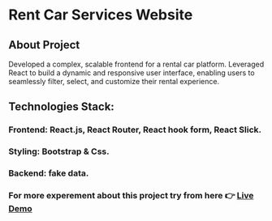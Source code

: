 # Rent Car Services Website

## About Project
Developed a complex, scalable frontend for a rental car platform. Leveraged React to build a dynamic and responsive user
interface, enabling users to seamlessly filter, select, and customize their rental experience.

## Technologies Stack:
### Frontend: React.js, React Router, React hook form, React Slick.
### Styling: Bootstrap & Css.
### Backend: fake data.

### For more experement about this project try from here 👉 [Live Demo](https://rent-car-services-blush.vercel.app/home)
